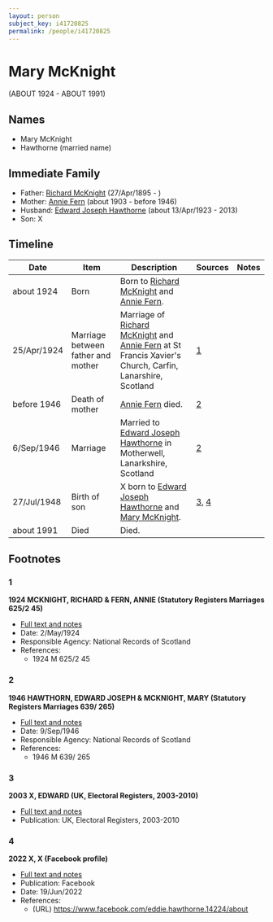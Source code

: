 ```yaml
---
layout: person
subject_key: i41720825
permalink: /people/i41720825
---
```


# Mary McKnight
(ABOUT 1924 - ABOUT 1991)

## Names

* Mary McKnight
* Hawthorne (married name)

## Immediate Family

* Father: [Richard McKnight](./@33327416@-richard-mcknight-b1895-4-27-d.md) (27/Apr/1895 - )
* Mother: [Annie Fern](./@53954394@-annie-fern-b1903-d1946.md) (about 1903 - before 1946)
* Husband: [Edward Joseph Hawthorne](./@51411241@-edward-joseph-hawthorne-b1923-4-13-d2013.md) (about 13/Apr/1923 - 2013)
* Son: X

## Timeline

Date | Item | Description | Sources | Notes
---|---|---|---|---
about 1924 | Born | Born to [Richard McKnight](./@33327416@-richard-mcknight-b1895-4-27-d.md) and [Annie Fern](./@53954394@-annie-fern-b1903-d1946.md). |  | 
25/Apr/1924 | Marriage between father and mother | Marriage of [Richard McKnight](./@33327416@-richard-mcknight-b1895-4-27-d.md) and [Annie Fern](./@53954394@-annie-fern-b1903-d1946.md) at St Francis Xavier's Church, Carfin, Lanarshire, Scotland | [1](#1) | 
before 1946 | Death of mother | [Annie Fern](./@53954394@-annie-fern-b1903-d1946.md) died. | [2](#2) | 
6/Sep/1946 | Marriage | Married to [Edward Joseph Hawthorne](./@51411241@-edward-joseph-hawthorne-b1923-4-13-d2013.md) in Motherwell, Lanarkshire, Scotland | [2](#2) | 
27/Jul/1948 | Birth of son | X born to [Edward Joseph Hawthorne](./@51411241@-edward-joseph-hawthorne-b1923-4-13-d2013.md) and [Mary McKnight](./@41720825@-mary-mcknight-b1924-d1991.md). | [3](#3), [4](#4) | 
about 1991 | Died | Died. |  | 

## Footnotes

### 1

**1924 MCKNIGHT, RICHARD & FERN, ANNIE (Statutory Registers Marriages 625/2 45)**

* [Full text and notes](../sources/@66143754@-1924-mcknight,-richard-&-fern,-annie-statutory-registers-marriages-625-2-45-.md)
* Date: 2/May/1924
* Responsible Agency: National Records of Scotland
* References: 
  * 1924 M 625/2 45

### 2

**1946 HAWTHORN, EDWARD JOSEPH & MCKNIGHT, MARY (Statutory Registers Marriages 639/ 265)**

* [Full text and notes](../sources/@54099112@-1946-hawthorn,-edward-joseph-&-mcknight,-mary-statutory-registers-marriages-639-265-.md)
* Date: 9/Sep/1946
* Responsible Agency: National Records of Scotland
* References: 
  * 1946 M 639/ 265

### 3

**2003 X, EDWARD (UK, Electoral Registers, 2003-2010)**

* [Full text and notes](../sources/@43087046@-2003-hawthorne,-edward-uk,-electoral-registers,-2003-2010-.md)
* Publication: UK, Electoral Registers, 2003-2010

### 4

**2022 X, X (Facebook profile)**

* [Full text and notes](../sources/@7246522@-2022-hawthorne,-eddie-facebook-profile-.md)
* Publication: Facebook
* Date: 19/Jun/2022
* References: 
  * (URL) https://www.facebook.com/eddie.hawthorne.14224/about

